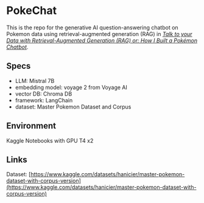 # PokeChat
This is the repo for the generative AI question-answering chatbot on Pokemon data using retrieval-augmented generation (RAG) in 
[*Talk to your Data with Retrieval-Augmented Generation (RAG) or: How I Built a Pokémon Chatbot*](https://medium.com/@hannahcierlak/talk-to-your-data-with-retrieval-augmented-generation-rag-or-how-i-built-a-pok%C3%A9mon-chatbot-2beb2457851a). 

## Specs
* LLM: Mistral 7B
* embedding model: voyage 2 from Voyage AI
* vector DB: Chroma DB
* framework: LangChain
* dataset: Master Pokemon Dataset and Corpus

## Environment
Kaggle Notebooks with GPU T4 x2

## Links
Dataset: [https://www.kaggle.com/datasets/hanicier/master-pokemon-dataset-with-corpus-version](https://www.kaggle.com/datasets/hanicier/master-pokemon-dataset-with-corpus-version)
